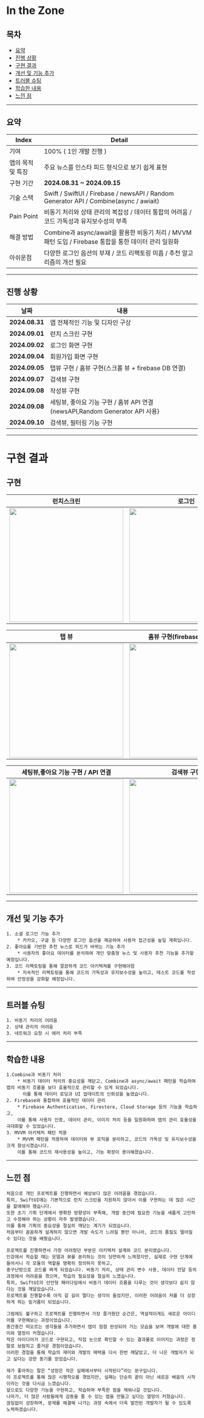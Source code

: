 # In the Zone

## 목차 
- [요약](#요약)
- [진행 상황](#진행-상황)
- [구현 결과](#구현-결과)
- [개선 및 기능 추가](#개선-및-기능-추가)
- [트러블 슈팅](#트러블-슈팅)
- [학습한 내용](#학습한-내용)
- [느낀 점](#느낀-점)

-------------

## 요약

|Index|Detail|
|------|---|
|기여|100% ( 1인 개발 진행 ) |
|앱의 목적 및 특징|주요 뉴스를 인스타 피드 형식으로 보기 쉽게 표현|
|구현 기간| **2024.08.31 ~ 2024.09.15**|
|기술 스택| Swift / SwiftUI / Firebase / newsAPI / Random Generator API / Combine(async / awiait)|
|Pain Point| 비동기 처리와 상태 관리의 복잡성 / 데이터 통합의 어려움 / 코드 가독성과 유지보수성의 부족 |
|해결 방법| Combine과 async/await을 활용한 비동기 처리 / MVVM 패턴 도입 / Firebase 통합을 통한 데이터 관리 일원화 |
|아쉬운점| 다양한 로그인 옵션의 부재 / 코드 리팩토링 미흡 / 추천 알고리즘의 개선 필요|

-------------

## 진행 상황

|날짜|내용|
|------|---|
|**2024.08.31**|앱 전체적인 기능 및 디자인 구상|
|**2024.09.01**|런치 스크린 구현|
|**2024.09.02**|로그인 화면 구현|
|**2024.09.04**|회원가입 화면 구현|
|**2024.09.05**|탭뷰 구현 / 홈뷰 구현(스크롤 뷰 + firebase DB 연결)|
|**2024.09.07**|검색뷰 구현|
|**2024.09.08**|작성뷰 구현|
|**2024.09.08**|세팅뷰, 좋아요 기능 구현 / 홈뷰 API 연결(newsAPI,Random Generator API 사용)|
|**2024.09.10**|검색뷰, 필터링 기능 구현|


-------------

# 구현 결과

## 구현
|런치스크린|로그인|회원가입|계정이 존재하는 경우|
|:----:|:----:|:----:|:----:|
|<img src="https://github.com/user-attachments/assets/6faac9cc-c149-4dcb-b418-e91d61e9806a" width="300">|<img src="https://github.com/user-attachments/assets/9e8d345d-2529-4565-be16-10257afd9c1b" width="300">|<img src="https://github.com/user-attachments/assets/d4cc7cd0-e4c7-4d5a-bb0e-03ca11695fba" width="300">|<img src="https://github.com/user-attachments/assets/995fac8c-766d-44e4-8e5e-f9a51e07bf76" width="300">|

|탭 뷰|홈뷰 구현(firebase DB 연결)|검색 뷰 구현|작성뷰 구현|
|:----:|:----:|:----:|:----:|
|<img src="https://github.com/user-attachments/assets/3c43d4b0-6a00-4f7f-ac5c-5770359fd28a" width="300">|<img src="https://github.com/user-attachments/assets/9511b8bd-db1c-422a-ac43-f21c54e09a19" width="300" >|<img src="https://github.com/user-attachments/assets/e6278e64-4c9c-490d-b8c9-85a3e46e1106" width="300">|<img src=https://github.com/user-attachments/assets/cfd9eaaa-c9c7-4a02-826f-333659ede82f width="300">|

|세팅뷰,좋아요 기능 구현 / API 연결 |검색뷰 구현|완료된 화면(로그인 화면 이후)|
|:----:|:----:|:----:|
|<img src="https://github.com/user-attachments/assets/4b8ded79-e488-47c2-9ff8-81c79aa52fd4" width="300">|<img src="https://github.com/user-attachments/assets/4e82b55c-60e8-499e-b1f6-898a9c5a4888" width="300">|<img src="https://github.com/user-attachments/assets/f6bdc248-6269-4b3e-8f4b-eef55e58ad87" width="300">|


-------------

## 개선 및 기능 추가

    1. 소셜 로그인 기능 추가 
        * 카카오, 구글 등 다양한 로그인 옵션을 제공하여 사용자 접근성을 높일 계획입니다. 
    2. 좋아요를 기반한 추천 뉴스로 피드가 바뀌는 기능 추가
        * 사용자의 좋아요 데이터를 분석하여 개인 맞춤형 뉴스 및 사용자 추천 기능을 추가할 예정입니다.
    3. 코드 리펙토링을 통해 깔끔하게 코드 아키텍쳐를 구현해야함
        * 지속적인 리팩토링을 통해 코드의 가독성과 유지보수성을 높이고, 테스트 코드를 작성하여 안정성을 강화할 예정입니다.

-------------

## 트러블 슈팅
    1. 비동기 처리의 어려움
    2. 상태 관리의 어려움
    3. 네트워크 요청 시 에러 처리 부족

-------------

## 학습한 내용
    1.Combine과 비동기 처리
        * 비동기 데이터 처리의 중요성을 깨닫고, Combine과 async/await 패턴을 학습하여 앱의 비동기 흐름을 보다 효율적으로 관리할 수 있게 되었습니다. 
          이를 통해 데이터 로딩과 UI 업데이트의 신뢰성을 높였습니다.
    2. Firebase와 통합하여 효율적인 데이터 관리
        * Firebase Authentication, Firestore, Cloud Storage 등의 기능을 학습하고, 
        이를 통해 사용자 인증, 데이터 관리, 이미지 처리 등을 일원화하여 앱의 관리 효율성을 극대화할 수 있었습니다.
    3. MVVM 아키텍처 패턴 적용
        * MVVM 패턴을 적용하여 데이터와 뷰 로직을 분리하고, 코드의 가독성 및 유지보수성을 크게 향상시켰습니다. 
        이를 통해 코드의 재사용성을 높이고, 기능 확장이 용이해졌습니다.

-------------

## 느낀 점

    처음으로 개인 프로젝트를 진행하면서 예상보다 많은 어려움을 겪었습니다. 
    특히, SwiftUI에는 기본적으로 런치 스크린을 지원하지 않아서 이를 구현하는 데 많은 시간을 할애해야 했습니다. 
    또한 초기 기획 단계에서 명확한 방향성이 부족해, 개발 중간에 필요한 기능을 새롭게 고민하고 수정해야 하는 상황이 자주 발생했습니다. 
    이를 통해 기획의 중요성을 절실히 깨닫는 계기가 되었습니다. 
    처음부터 꼼꼼하게 설계하지 않으면 개발 속도가 느려질 뿐만 아니라, 코드의 품질도 떨어질 수 있다는 것을 배웠습니다.

    프로젝트를 진행하면서 가장 어려웠던 부분은 아키텍처 설계와 코드 분리였습니다. 
    인강에서 학습할 때는 모델과 뷰를 분리하는 것이 당연하게 느껴졌지만, 실제로 구현 단계에 들어서니 각 모듈의 역할을 명확히 정의하지 못하고, 
    중구난방으로 코드를 짜게 되었습니다. 비동기 처리, 상태 관리 변수 사용, 데이터 전달 등의 과정에서 어려움을 겪으며, 학습의 필요성을 절실히 느꼈습니다.
    특히, SwiftUI의 선언형 패러다임에서 비동기 데이터 흐름을 다루는 것이 생각보다 쉽지 않다는 것을 깨달았습니다.
    프로젝트를 진행할수록 아직 갈 길이 멀다는 생각이 들었지만, 이러한 어려움이 저를 더 성장하게 하는 밑거름이 되었습니다.

    그럼에도 불구하고 프로젝트를 진행하면서 가장 즐거웠던 순간은, 역설적이게도 새로운 아이디어를 구현해보는 과정이었습니다.
    중간중간 떠오르는 생각들을 추가하면서 앱이 점점 완성되어 가는 모습을 보며 개발에 대한 흥미와 열정이 커졌습니다. 
    작은 아이디어가 코드로 구현되고, 직접 눈으로 확인할 수 있는 결과물로 이어지는 과정은 정말로 보람차고 즐거운 경험이었습니다.
    이러한 경험을 통해 학습의 재미와 개발의 매력을 다시 한번 깨달았고, 더 나은 개발자가 되고 싶다는 강한 동기를 얻었습니다.

    제가 좋아하는 말은 “성장은 작은 실패에서부터 시작된다”라는 문구입니다.
    이 프로젝트를 통해 많은 시행착오를 겪었지만, 실패는 단순히 끝이 아닌 새로운 배움의 시작이라는 것을 다시금 느꼈습니다.
    앞으로도 다양한 기능을 구현하고, 학습하며 부족한 점을 채워나갈 것입니다. 
    나아가, 더 많은 사람들에게 감동을 줄 수 있는 앱을 만들고 싶다는 열망이 커졌습니다.
    끊임없이 성장하며, 문제를 해결해 나가는 과정 속에서 더욱 발전된 개발자가 될 수 있도록 노력하겠습니다.




 

